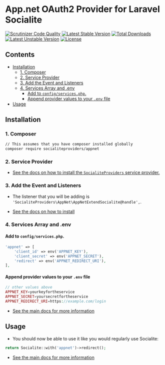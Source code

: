 # App.net OAuth2 Provider for Laravel Socialite

[![Scrutinizer Code Quality](https://img.shields.io/scrutinizer/g/SocialiteProviders/App.net.svg?style=flat-square)](https://scrutinizer-ci.com/g/SocialiteProviders/App.net/?branch=master)
[![Latest Stable Version](https://img.shields.io/packagist/v/socialiteproviders/app.net.svg?style=flat-square)](https://packagist.org/packages/socialiteproviders/app.net)
[![Total Downloads](https://img.shields.io/packagist/dt/socialiteproviders/app.net.svg?style=flat-square)](https://packagist.org/packages/socialiteproviders/app.net)
[![Latest Unstable Version](https://img.shields.io/packagist/vpre/socialiteproviders/app.net.svg?style=flat-square)](https://packagist.org/packages/socialiteproviders/app.net)
[![License](https://img.shields.io/packagist/l/socialiteproviders/app.net.svg?style=flat-square)](https://packagist.org/packages/socialiteproviders/app.net)

<!-- START doctoc generated TOC please keep comment here to allow auto update -->
<!-- DON'T EDIT THIS SECTION, INSTEAD RE-RUN doctoc TO UPDATE -->
## Contents

- [Installation](#installation)
  - [1. Composer](#1-composer)
  - [2. Service Provider](#2-service-provider)
  - [3. Add the Event and Listeners](#3-add-the-event-and-listeners)
  - [4. Services Array and .env](#4-services-array-and-env)
    - [Add to `config/services.php`.](#add-to-configservicesphp)
    - [Append provider values to your `.env` file](#append-provider-values-to-your-env-file)
- [Usage](#usage)

<!-- END doctoc generated TOC please keep comment here to allow auto update -->


## Installation

### 1. Composer

```bash
// This assumes that you have composer installed globally
composer require socialiteproviders/appnet
```

### 2. Service Provider

* [See the docs on how to install the `SocialiteProviders` service provider.](https://github.com/SocialiteProviders/Manager#2-service-provider)


### 3. Add the Event and Listeners

* The listener that you will be adding is `'SocialiteProviders\AppNet\AppNetExtendSocialite@handle',`.

* [See the docs on how to install](https://github.com/SocialiteProviders/Manager#3-add-the-event-and-listeners)

### 4. Services Array and .env

#### Add to `config/services.php`.

```php
'appnet' => [
    'client_id' => env('APPNET_KEY'),
    'client_secret' => env('APPNET_SECRET'),
    'redirect' => env('APPNET_REDIRECT_URI'),
],
```

#### Append provider values to your `.env` file

```php
// other values above
APPNET_KEY=yourkeyfortheservice
APPNET_SECRET=yoursecretfortheservice
APPNET_REDIRECT_URI=https://example.com/login
```

* [See the main docs for more information](https://github.com/SocialiteProviders/Manager#4-services-array-and-env)


## Usage

* You should now be able to use it like you would regularly use Socialite:

```php
return Socialite::with('appnet')->redirect();
```

* [See the main docs for more information](https://github.com/SocialiteProviders/Manager#usage)
